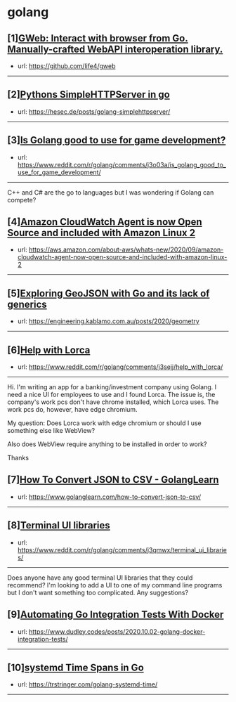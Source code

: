 # golang
## [1][GWeb: Interact with browser from Go. Manually-crafted WebAPI interoperation library.](https://www.reddit.com/r/golang/comments/j3qiyj/gweb_interact_with_browser_from_go/)
- url: https://github.com/life4/gweb
---

## [2][Pythons SimpleHTTPServer in go](https://www.reddit.com/r/golang/comments/j3q6a6/pythons_simplehttpserver_in_go/)
- url: https://hesec.de/posts/golang-simplehttpserver/
---

## [3][Is Golang good to use for game development?](https://www.reddit.com/r/golang/comments/j3o03a/is_golang_good_to_use_for_game_development/)
- url: https://www.reddit.com/r/golang/comments/j3o03a/is_golang_good_to_use_for_game_development/
---
C++ and C# are the go to languages but I was wondering if Golang can compete?
## [4][Amazon CloudWatch Agent is now Open Source and included with Amazon Linux 2](https://www.reddit.com/r/golang/comments/j3tbdc/amazon_cloudwatch_agent_is_now_open_source_and/)
- url: https://aws.amazon.com/about-aws/whats-new/2020/09/amazon-cloudwatch-agent-now-open-source-and-included-with-amazon-linux-2
---

## [5][Exploring GeoJSON with Go and its lack of generics](https://www.reddit.com/r/golang/comments/j3ogu2/exploring_geojson_with_go_and_its_lack_of_generics/)
- url: https://engineering.kablamo.com.au/posts/2020/geometry
---

## [6][Help with Lorca](https://www.reddit.com/r/golang/comments/j3sejj/help_with_lorca/)
- url: https://www.reddit.com/r/golang/comments/j3sejj/help_with_lorca/
---
Hi. I'm writing an app for a banking/investment company using Golang. I need a nice UI for employees to use and I found Lorca. The issue is, the company's work pcs don't have chrome installed, which Lorca uses. The work pcs do, however, have edge chromium.  


My question: Does Lorca work with edge chromium or should I use something else like WebView?

Also does WebView require anything to be installed in order to work?

Thanks
## [7][How To Convert JSON to CSV - GolangLearn](https://www.reddit.com/r/golang/comments/j3nkd4/how_to_convert_json_to_csv_golanglearn/)
- url: https://www.golanglearn.com/how-to-convert-json-to-csv/
---

## [8][Terminal UI libraries](https://www.reddit.com/r/golang/comments/j3qmwx/terminal_ui_libraries/)
- url: https://www.reddit.com/r/golang/comments/j3qmwx/terminal_ui_libraries/
---
Does anyone have any good terminal UI libraries that they could recommend? I'm looking to add a UI to one of my command line programs but I don't want something too complicated. Any suggestions?
## [9][Automating Go Integration Tests With Docker](https://www.reddit.com/r/golang/comments/j3tone/automating_go_integration_tests_with_docker/)
- url: https://www.dudley.codes/posts/2020.10.02-golang-docker-integration-tests/
---

## [10][systemd Time Spans in Go](https://www.reddit.com/r/golang/comments/j3lb91/systemd_time_spans_in_go/)
- url: https://trstringer.com/golang-systemd-time/
---


